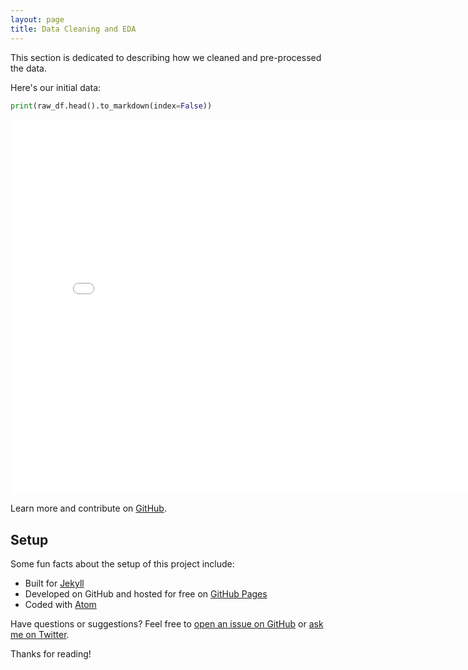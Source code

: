 ```yaml
---
layout: page
title: Data Cleaning and EDA
---
```


<p class="message">
  This section is dedicated to describing how we cleaned and pre-processed the data.
</p>


Here's our initial data:

```py
print(raw_df.head().to_markdown(index=False))
```

<iframe src="{{ site.url }}{{ site.baseurl }}/assets/raw_head.html" width=800 height=600 frameBorder=0></iframe>



Learn more and contribute on [GitHub](https://github.com/poole).

## Setup

Some fun facts about the setup of this project include:

* Built for [Jekyll](https://jekyllrb.com)
* Developed on GitHub and hosted for free on [GitHub Pages](https://pages.github.com)
* Coded with [Atom](https://atom.io)

Have questions or suggestions? Feel free to [open an issue on GitHub](https://github.com/poole/issues/new) or [ask me on Twitter](https://twitter.com/mdo).

Thanks for reading!
